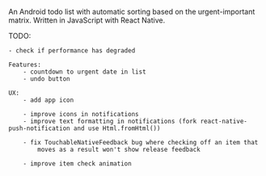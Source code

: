 An Android todo list with automatic sorting based on the urgent-important matrix.
Written in JavaScript with React Native.


TODO:

	- check if performance has degraded

	Features:
		- countdown to urgent date in list
		- undo button

	UX:
		- add app icon

		- improve icons in notifications
		- improve text formatting in notifications (fork react-native-push-notification and use Html.fromHtml())

		- fix TouchableNativeFeedback bug where checking off an item that
			moves as a result won't show release feedback

		- improve item check animation
